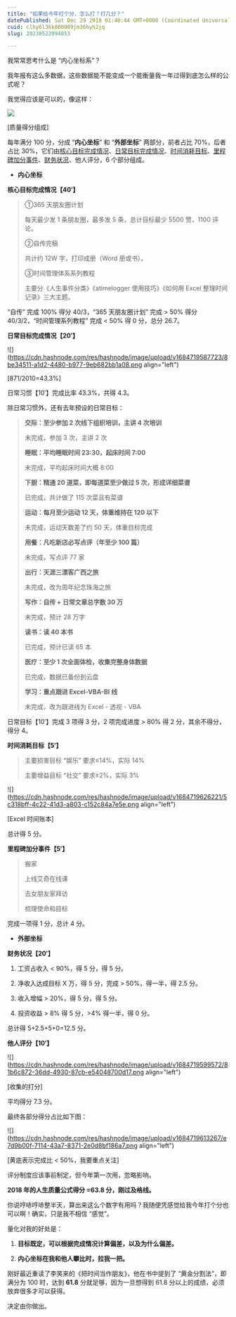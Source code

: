 ```yaml
---
title: "如果给今年打个分，怎么打？打几分？"
datePublished: Sat Dec 29 2018 01:40:44 GMT+0000 (Coordinated Universal Time)
cuid: clhy6l36k000009jm36hyh2jq
slug: 20230522094053

---
```


我常常思考什么是 “内心坐标系”？

我年报有这么多数据，这些数据能不能变成一个能衡量我一年过得到底怎么样的公式呢？

我觉得应该是可以的，像这样：

![](url)

\[质量得分组成\]

每年满分 100 分，分成 “**内心坐标**” 和 “**外部坐标**” 两部分，前者占比 70%，后者占比 30%，它们由[核心目标完成情况](http://mp.weixin.qq.com/s?__biz=MzI3MzU5MDA1OQ==&mid=2247484633&idx=1&sn=4aada58de098175ab7a33f6f99d49401&chksm=eb21b69ddc563f8b4f61322a6cb756277c3c8fb780434189f6273798a9bdb42635f175b1dd1d&scene=21#wechat_redirect)、[日常目标完成情况](http://mp.weixin.qq.com/s?__biz=MzI3MzU5MDA1OQ==&mid=2247484673&idx=1&sn=3bb1b7600b16eb9c2e21086b553fdd59&chksm=eb21b745dc563e535894c424c2a9a15bbb3a6197e7a4acddc6faf70a62a7fe18a72a973e0ef7&scene=21#wechat_redirect)、[时间消耗目标](http://mp.weixin.qq.com/s?__biz=MzI3MzU5MDA1OQ==&mid=2247484615&idx=1&sn=ae0f6350d150da32913199859969a79b&chksm=eb21b683dc563f95794eee235d5e3e4cd671c118a81bb244bec4629805933c38c93d458ce250&scene=21#wechat_redirect)、[里程碑加分事件](http://mp.weixin.qq.com/s?__biz=MzI3MzU5MDA1OQ==&mid=2247484639&idx=1&sn=26b7929b894e8f87093ddb5f89b58288&chksm=eb21b69bdc563f8dfd836d2bfd973e40fcbcafa286b80127ab0e7a600c71865410d182fe691e&scene=21#wechat_redirect)、[财务状况](http://mp.weixin.qq.com/s?__biz=MzI3MzU5MDA1OQ==&mid=2247484732&idx=1&sn=83d0392be7f72915b1c8590344340998&chksm=eb21b778dc563e6e7015553788a3273e6084ee6cfcd497da9403cd1cb2068ff99af96ea9087d&scene=21#wechat_redirect)、他人评分，6 个部分组成。

* **内心坐标**
    

**核心目标完成情况【40′】**

> ①365 天朋友圈计划
> 
> 每天最少发 1 条朋友圈，最多发 5 条，总计目标最少 5500 赞，1100 评论。
> 
> ②自传完稿
> 
> 共计约 12W 字，打印成册（Word 册或书）。
> 
> ③时间管理体系系列教程
> 
> 主要分《人生事件分类》《atimelogger 使用技巧》《如何用 Excel 整理时间记录》三大主题。

“自传” 完成 100% 得分 40/3，“365 天朋友圈计划” 完成 &gt; 50% 得分 40/3/2，“时间管理系列教程” 完成 &lt; 50% 得 0 分，总分 26.7。

**日常目标完成情况【20′】**

![](https://cdn.hashnode.com/res/hashnode/image/upload/v1684719587723/8be34511-a1d2-4480-b977-9eb682bb1a08.png align="left")

\[871/2010=43.3%\]

日常习惯【10′】完成比率 43.3%，共得 4.3。

除日常习惯外，还有去年预设的日常目标：

> **交际：至少参加 2 次线下组织培训，主讲 4 次培训**
> 
> 未完成，参加 3 次，主讲 2 次
> 
> **睡眠：平均睡眠时间 23:30，起床时间 7:00**
> 
> 未完成，平均起床时间大概 8:00
> 
> **下厨：精通 20 道菜，即每道菜至少做过 5 次，形成详细菜谱**
> 
> 已完成，共计做了 115 次菜且有菜谱
> 
> **运动：每月至少运动 12 天，体重维持在 120 以下**
> 
> 未完成，运动天数差了约 50 天，体重目标完成
> 
> **用餐：凡吃新店必写点评（年至少 100 篇）**
> 
> 未完成，写点评 77 家
> 
> **出行：天涯三漂客广西之旅**
> 
> 未完成，改为周年纪念珠海之旅
> 
> **写作：自传 + 日常文章总字数 30 万**
> 
> 未完成，预计 28 万字
> 
> **读书：读 40 本书**
> 
> 已完成，预计已读 65 本
> 
> **医疗：至少 1 次全面体检，收集完整身体数据**
> 
> 已完成，数据已备份到云盘
> 
> **学习：重点跟进 Excel-VBA-BI 线**
> 
> 未完成，改为跟进线为 Excel - 透视 - VBA

日常目标【10′】完成 3 项得 3 分，2 项完成进度 &gt; 80% 得 2 分，其余不得分，得分 4。

**时间消耗目标【5′】**

> 主要损害目标 “娱乐” 要求≤14%，实际 14%  
> 
> 主要增益目标 “社交” 要求≥2%，实际 3%

![](https://cdn.hashnode.com/res/hashnode/image/upload/v1684719626221/5c318bff-4c22-41d3-a803-c152c84a7e5e.png align="left")

\[Excel 时间账本\]

总计得 5 分。

**里程碑加分事件【5′】**

> 搬家
> 
> 上线艾奇在线课
> 
> 去女朋友家拜访
> 
> 梳理使命和目标

完成一项得 1 分，总计 4 分。

* **外部坐标**
    

**财务状况【20′】**

1. 工资占收入 &lt; 90%，得 5 分，得 5 分。
    
2. 净收入达成目标 X 万，得 5 分，完成 &gt; 50%，得一半，得 2.5 分。
    
3. 收入增幅 &gt; 20%，得 5 分，得 5 分。
    
4. 投资收益 &gt; 8% 得 5 分，&gt;4% 得一半，得 0 分。
    

总计得 5+2.5+5+0=12.5 分。

**他人评分【10′】**

![](https://cdn.hashnode.com/res/hashnode/image/upload/v1684719599572/81b6c872-36dd-4930-87cb-e54048700d17.png align="left")

\[收集的打分\]

平均得分 7.3 分。

最终各部分得分占比如下图：

![](https://cdn.hashnode.com/res/hashnode/image/upload/v1684719613267/e7d9b00f-7114-43a7-8371-2e0d8bf186a7.png align="left")

\[黄底表示完成比 &lt; 50%，我要重点关注\]

评分制度应该事前制定，但今年第一次用，忽略影响。

**2018 年的人生质量公式得分 =63.8 分，刚过及格线。**

你说哼哧哼哧整半天，算出来这么个数字有用吗？我随便凭感觉给我今年打个分也可以啊！确实，只是我不相信 “感觉”。

量化对我的好处是：

1. **目标既定，可以根据完成情况计算偏差，以及为什么偏差。**
    
2. **内心坐标在我和他人攀比时，拉我一把。**
    

刚好最近重读了李笑来的《把时间当作朋友》，他在书中提到了 “黄金分割法”，即满分为 100 时，达到 **61.8** 分就足够，因为一旦想得到 61.8 分以上的成绩，必须放弃很多才可以获得。

决定由你做出。
